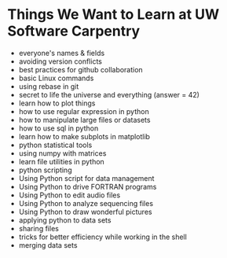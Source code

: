 # Things We Want to Learn at UW Software Carpentry

- everyone's names & fields
- avoiding version conflicts
- best practices for github collaboration
- basic Linux commands
- using rebase in git
- secret to life the universe and everything (answer = 42)
- learn how to plot things
- how to use regular expression in python
- how to manipulate large files or datasets
- how to use sql in python
- learn how to make subplots in matplotlib
- python statistical tools
- using numpy with matrices
- learn file utilities in python
- python scripting
- Using Python script for data management
- Using Python to drive FORTRAN programs
- Using Python to edit audio files
- Using Python to analyze sequencing files
- Using Python to draw wonderful pictures
- applying python to data sets
- sharing files
- tricks for better efficiency while working in the shell
- merging data sets
